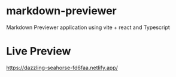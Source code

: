 # markdown-previewer
 Markdown Previewer application using vite + react and Typescript
# Live Preview
https://dazzling-seahorse-fd6faa.netlify.app/
